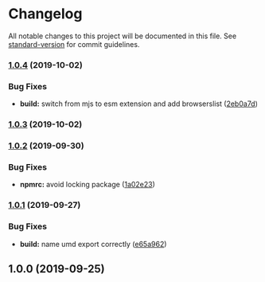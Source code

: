 # Changelog

All notable changes to this project will be documented in this file. See [standard-version](https://github.com/conventional-changelog/standard-version) for commit guidelines.

### [1.0.4](https://github.com/mihar-22/preact-hooks-instance/compare/v1.0.3...v1.0.4) (2019-10-02)


### Bug Fixes

* **build:** switch from mjs to esm extension and add browserslist ([2eb0a7d](https://github.com/mihar-22/preact-hooks-instance/commit/2eb0a7d))

### [1.0.3](https://github.com/mihar-22/preact-hooks-instance/compare/v1.0.2...v1.0.3) (2019-10-02)

### [1.0.2](https://github.com/mihar-22/preact-hooks-instance/compare/v1.0.1...v1.0.2) (2019-09-30)


### Bug Fixes

* **npmrc:** avoid locking package ([1a02e23](https://github.com/mihar-22/preact-hooks-instance/commit/1a02e23))

### [1.0.1](https://github.com/mihar-22/preact-hooks-instance/compare/v1.0.0...v1.0.1) (2019-09-27)


### Bug Fixes

* **build:** name umd export correctly ([e65a962](https://github.com/mihar-22/preact-hooks-instance/commit/e65a962))

## 1.0.0 (2019-09-25)
